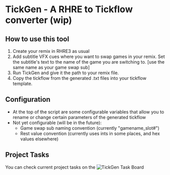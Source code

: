 # TickGen - A RHRE to Tickflow converter (wip)

## How to use this tool
1. Create your remix in RHRE3 as usual
2. Add subtitle VFX cues where you want to swap games in your remix. Set the subtitle's text to the name of the game you are switching to. [use the same name as your game swap sub]
3. Run TickGen and give it the path to your remix file.
4. Copy the tickflow from the generated .txt files into your tickflow template.

## Configuration
* At the top of the script are some configurable variables that allow you to rename or change certain parameters of the generated tickflow
* Not yet configurable (will be in the future):
  - Game swap sub naming convention (currently "gamename_slot#")
  - Rest value convention (currently uses ints in some places, and hex values elsewhere)

## Project Tasks
You can check current project tasks on the ![TickGen Task Board](https://github.com/users/optiMiskit/projects/3)